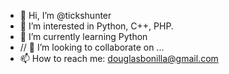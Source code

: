 - 👋 Hi, I’m @tickshunter
- 👀 I’m interested in Python, C++, PHP.
- 🌱 I’m currently learning Python
- // 💞️ I’m looking to collaborate on ...
- 📫 How to reach me: douglasbonilla@gmail.com

<!---
tickshunter/tickshunter is a ✨ special ✨ repository because its `README.md` (this file) appears on your GitHub profile.
You can click the Preview link to take a look at your changes.
--->
